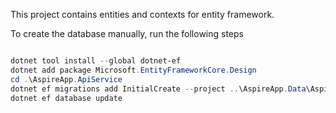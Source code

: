This project contains entities and contexts for entity framework.

To create the database manually, run the following steps

```powershell

dotnet tool install --global dotnet-ef
dotnet add package Microsoft.EntityFrameworkCore.Design
cd .\AspireApp.ApiService
dotnet ef migrations add InitialCreate --project ..\AspireApp.Data\AspireApp.Data.csproj --verbose
dotnet ef database update

```